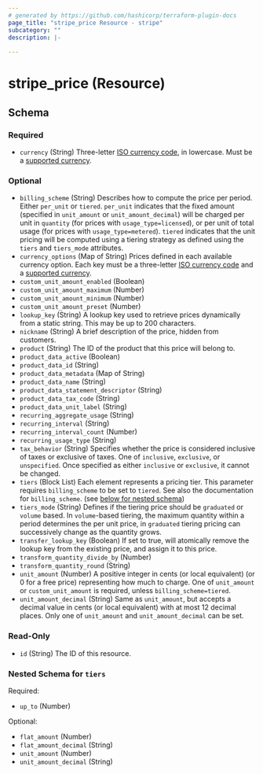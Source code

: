 ```yaml
---
# generated by https://github.com/hashicorp/terraform-plugin-docs
page_title: "stripe_price Resource - stripe"
subcategory: ""
description: |-
  
---
```


# stripe_price (Resource)





<!-- schema generated by tfplugindocs -->
## Schema

### Required

- `currency` (String) Three-letter [ISO currency code](https://www.iso.org/iso-4217-currency-codes.html), in lowercase. Must be a [supported currency](https://stripe.com/docs/currencies).

### Optional

- `billing_scheme` (String) Describes how to compute the price per period. Either `per_unit` or `tiered`. `per_unit` indicates that the fixed amount (specified in `unit_amount` or `unit_amount_decimal`) will be charged per unit in `quantity` (for prices with `usage_type=licensed`), or per unit of total usage (for prices with `usage_type=metered`). `tiered` indicates that the unit pricing will be computed using a tiering strategy as defined using the `tiers` and `tiers_mode` attributes.
- `currency_options` (Map of String) Prices defined in each available currency option. Each key must be a three-letter [ISO currency code](https://www.iso.org/iso-4217-currency-codes.html) and a [supported currency](https://stripe.com/docs/currencies).
- `custom_unit_amount_enabled` (Boolean)
- `custom_unit_amount_maximum` (Number)
- `custom_unit_amount_minimum` (Number)
- `custom_unit_amount_preset` (Number)
- `lookup_key` (String) A lookup key used to retrieve prices dynamically from a static string. This may be up to 200 characters.
- `nickname` (String) A brief description of the price, hidden from customers.
- `product` (String) The ID of the product that this price will belong to.
- `product_data_active` (Boolean)
- `product_data_id` (String)
- `product_data_metadata` (Map of String)
- `product_data_name` (String)
- `product_data_statement_descriptor` (String)
- `product_data_tax_code` (String)
- `product_data_unit_label` (String)
- `recurring_aggregate_usage` (String)
- `recurring_interval` (String)
- `recurring_interval_count` (Number)
- `recurring_usage_type` (String)
- `tax_behavior` (String) Specifies whether the price is considered inclusive of taxes or exclusive of taxes. One of `inclusive`, `exclusive`, or `unspecified`. Once specified as either `inclusive` or `exclusive`, it cannot be changed.
- `tiers` (Block List) Each element represents a pricing tier. This parameter requires `billing_scheme` to be set to `tiered`. See also the documentation for `billing_scheme`. (see [below for nested schema](#nestedblock--tiers))
- `tiers_mode` (String) Defines if the tiering price should be `graduated` or `volume` based. In `volume`-based tiering, the maximum quantity within a period determines the per unit price, in `graduated` tiering pricing can successively change as the quantity grows.
- `transfer_lookup_key` (Boolean) If set to true, will atomically remove the lookup key from the existing price, and assign it to this price.
- `transform_quantity_divide_by` (Number)
- `transform_quantity_round` (String)
- `unit_amount` (Number) A positive integer in cents (or local equivalent) (or 0 for a free price) representing how much to charge. One of `unit_amount` or `custom_unit_amount` is required, unless `billing_scheme=tiered`.
- `unit_amount_decimal` (String) Same as `unit_amount`, but accepts a decimal value in cents (or local equivalent) with at most 12 decimal places. Only one of `unit_amount` and `unit_amount_decimal` can be set.

### Read-Only

- `id` (String) The ID of this resource.

<a id="nestedblock--tiers"></a>
### Nested Schema for `tiers`

Required:

- `up_to` (Number)

Optional:

- `flat_amount` (Number)
- `flat_amount_decimal` (String)
- `unit_amount` (Number)
- `unit_amount_decimal` (String)


